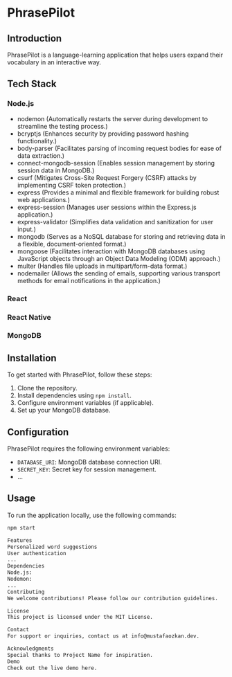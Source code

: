 # PhrasePilot

## Introduction

PhrasePilot is a language-learning application that helps users expand their vocabulary in an interactive way.

## Tech Stack

### Node.js

- nodemon (Automatically restarts the server during development to streamline the testing process.)
- bcryptjs (Enhances security by providing password hashing functionality.)
- body-parser (Facilitates parsing of incoming request bodies for ease of data extraction.)
- connect-mongodb-session (Enables session management by storing session data in MongoDB.)
- csurf (Mitigates Cross-Site Request Forgery (CSRF) attacks by implementing CSRF token protection.)
- express (Provides a minimal and flexible framework for building robust web applications.)
- express-session (Manages user sessions within the Express.js application.)
- express-validator (Simplifies data validation and sanitization for user input.)
- mongodb (Serves as a NoSQL database for storing and retrieving data in a flexible, document-oriented format.)
- mongoose (Facilitates interaction with MongoDB databases using JavaScript objects through an Object Data Modeling (ODM) approach.)
- multer (Handles file uploads in multipart/form-data format.)
- nodemailer (Allows the sending of emails, supporting various transport methods for email notifications in the application.)

### React

### React Native

### MongoDB

## Installation

To get started with PhrasePilot, follow these steps:

1. Clone the repository.
2. Install dependencies using `npm install`.
3. Configure environment variables (if applicable).
4. Set up your MongoDB database.

## Configuration

PhrasePilot requires the following environment variables:

- `DATABASE_URI`: MongoDB database connection URI.
- `SECRET_KEY`: Secret key for session management.
- ...

## Usage

To run the application locally, use the following commands:

```bash
npm start

Features
Personalized word suggestions
User authentication
...
Dependencies
Node.js:
Nodemon:
...
Contributing
We welcome contributions! Please follow our contribution guidelines.

License
This project is licensed under the MIT License.

Contact
For support or inquiries, contact us at info@mustafaozkan.dev.

Acknowledgments
Special thanks to Project Name for inspiration.
Demo
Check out the live demo here.
```
